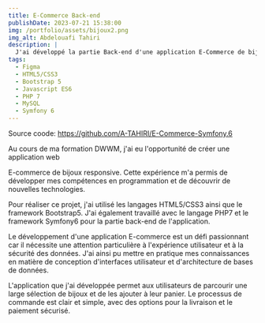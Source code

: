 ```yaml
---
title: E-Commerce Back-end
publishDate: 2023-07-21 15:38:00
img: /portfolio/assets/bijoux2.png
img_alt: Abdelouafi Tahiri
description: |
  J'ai développé la partie Back-end d'une application E-Commerce de bijoux.
tags:
  - Figma
  - HTML5/CSS3
  - Bootstrap 5
  - Javascript ES6
  - PHP 7
  - MySQL
  - Symfony 6
---
```


Source coode: https://github.com/A-TAHIRI/E-Commerce-Symfony.6

Au cours de ma formation DWWM, j'ai eu l'opportunité de créer une application web

E-commerce de bijoux responsive. Cette expérience m'a permis de développer mes compétences en programmation et de découvrir de nouvelles technologies.

Pour réaliser ce projet, j'ai utilisé les langages HTML5/CSS3 ainsi que le framework Bootstrap5. J'ai également travaillé avec le langage PHP7 et le framework Symfony6 pour la partie back-end de l'application.

Le développement d'une application E-commerce est un défi passionnant car il nécessite une attention particulière à l'expérience utilisateur et à la sécurité des données. J'ai ainsi pu mettre en pratique mes connaissances en matière de conception d'interfaces utilisateur et d'architecture de bases de données.

L'application que j'ai développée permet aux utilisateurs de parcourir une large sélection de bijoux et de les ajouter à leur panier. Le processus de commande est clair et simple, avec des options pour la livraison et le paiement sécurisé.
